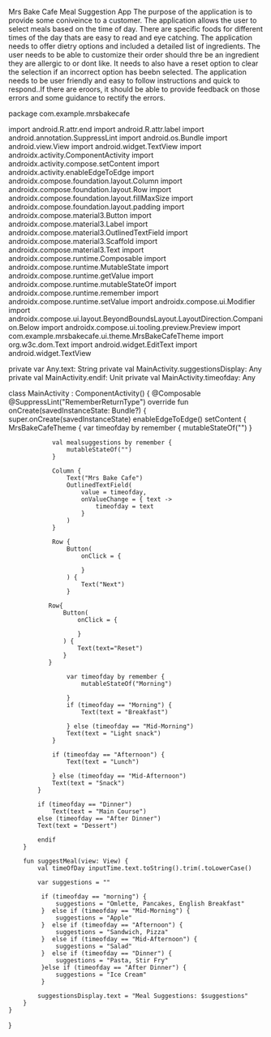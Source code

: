 Mrs Bake Cafe Meal Suggestion App
The purpose of the application is to provide some coniveince to a customer. The application allows the user to select meals based on the time of day. There are specific foods for different times of the day thats are easy to read and eye catching. The application needs to offer dietry options and included a detailed list of ingredients. The user needs to be able to customize their order should thre be an ingredient they are allergic to or dont like. It needs to also have a reset option to clear the selection if an incorrect option has beebn selected. The application needs to be user friendly and easy to follow instructions and quick to respond..If there are eroors, it should be able to provide feedback on those errors and some guidance to rectify the errors. 

package com.example.mrsbakecafe

import android.R.attr.end
import android.R.attr.label
import android.annotation.SuppressLint
import android.os.Bundle
import android.view.View
import android.widget.TextView
import androidx.activity.ComponentActivity
import androidx.activity.compose.setContent
import androidx.activity.enableEdgeToEdge
import androidx.compose.foundation.layout.Column
import androidx.compose.foundation.layout.Row
import androidx.compose.foundation.layout.fillMaxSize
import androidx.compose.foundation.layout.padding
import androidx.compose.material3.Button
import androidx.compose.material3.Label
import androidx.compose.material3.OutlinedTextField
import androidx.compose.material3.Scaffold
import androidx.compose.material3.Text
import androidx.compose.runtime.Composable
import androidx.compose.runtime.MutableState
import androidx.compose.runtime.getValue
import androidx.compose.runtime.mutableStateOf
import androidx.compose.runtime.remember
import androidx.compose.runtime.setValue
import androidx.compose.ui.Modifier
import androidx.compose.ui.layout.BeyondBoundsLayout.LayoutDirection.Companion.Below
import androidx.compose.ui.tooling.preview.Preview
import com.example.mrsbakecafe.ui.theme.MrsBakeCafeTheme
import org.w3c.dom.Text
import android.widget.EditText
import android.widget.TextView


private var Any.text: String
private val MainActivity.suggestionsDisplay: Any
private val MainActivity.endif: Unit
private val MainActivity.timeofday: Any

class MainActivity : ComponentActivity() {
    @Composable
    @SuppressLint("RememberReturnType")
    override fun onCreate(savedInstanceState: Bundle?) {
        super.onCreate(savedInstanceState)
        enableEdgeToEdge()
        setContent {
            MrsBakeCafeTheme {
                var timeofday by remember {
                    mutableStateOf("")
                }

                val mealsuggestions by remember {
                    mutableStateOf("")
                }

                Column {
                    Text("Mrs Bake Cafe")
                    OutlinedTextField(
                        value = timeofday,
                        onValueChange = { text ->
                            timeofday = text
                        }
                    )
                }

                Row {
                    Button(
                        onClick = {

                        }
                    ) {
                        Text("Next")
                    }

               Row{
                   Button(
                       onClick = {

                       }
                   ) {
                       Text(text="Reset")
                   }
               }

                    var timeofday by remember {
                        mutableStateOf("Morning")

                    }
                    if (timeofday == "Morning") {
                        Text(text = "Breakfast")

                    } else (timeofday == "Mid-Morning")
                    Text(text = "Light snack")
                }

                if (timeofday == "Afternoon") {
                    Text(text = "Lunch")

                } else (timeofday == "Mid-Afternoon")
                Text(text = "Snack")
            }

            if (timeofday == "Dinner")
                Text(text = "Main Course")
            else (timeofday == "After Dinner")
            Text(text = "Dessert")

            endif
        }

        fun suggestMeal(view: View) {
            val timeOfDay inputTime.text.toString().trim(.toLowerCase()

            var suggestions = ""

             if (timeofday == "morning") {
                 suggestions = "Omlette, Pancakes, English Breakfast"
             }  else if (timeofday == "Mid-Morning") {
                 suggestions = "Apple"
             }  else if (timeofday == "Afternoon") {
                 suggestions = "Sandwich, Pizza"
             }  else if (timeofday == "Mid-Afternoon") {
                 suggestions = "Salad"
             }  else if (timeofday == "Dinner") {
                 suggestions = "Pasta, Stir Fry"
             }else if (timeofday == "After Dinner") {
                 suggestions = "Ice Cream"
             }

            suggestionsDisplay.text = "Meal Suggestions: $suggestions"
        }
    }
}
